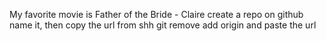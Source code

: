 My favorite movie is Father of the Bride - Claire
create a repo on github
name it, then copy the url from shh
git remove add origin and paste the url